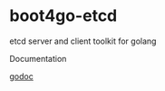 # boot4go-etcd
etcd server and client toolkit for golang


Documentation

[godoc](https://pkg.go.dev/github.com/gohutool/boot4go-fastjson)